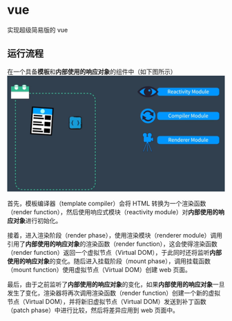 # vue

实现超级简易版的 vue

## 运行流程

在一个具备**模板**和**内部使用的响应对象**的组件中（如下图所示）
![img](../../assests/vue-walking-throug-a-simple-vue-app-01.png)

首先，模板编译器（template compiler）会将 HTML 转换为一个渲染函数（render function），然后使用响应式模块（reactivity module）对**内部使用的响应对象**进行初始化。

接着，进入渲染阶段（render phase），使用渲染模块（renderer module）调用引用了**内部使用的响应对象**的渲染函数（render function），这会使得渲染函数（render function）返回一个虚拟节点（Virtual DOM），于此同时还将监听**内部使用的响应对象**的变化。随后进入挂载阶段（mount phase），调用挂载函数（mount function）使用虚拟节点（Virtual DOM）创建 web 页面。

最后，由于之前监听了**内部使用的响应对象**的变化，如果**内部使用的响应对象**一旦发生了变化，渲染器将再次调用渲染函数（render function）创建一个新的虚拟节点（Virtual DOM），并将新旧虚拟节点（Virtual DOM）发送到补丁函数（patch phase）中进行比较，然后将差异应用到 web 页面中。

